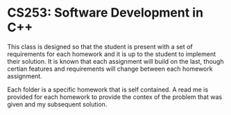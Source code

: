 # CS253: Software Development in C++ 
This class is designed so that the student is present with a set of requirements for each homework and it is up to the student to implement their solution. It is known that each assignment will build on the last, though certian features and requirements will change between each homework assignment. 

Each folder is a specific homework that is self contained. A read me is provided for each homework to provide the contex of the problem that was given and my subsequent solution.
